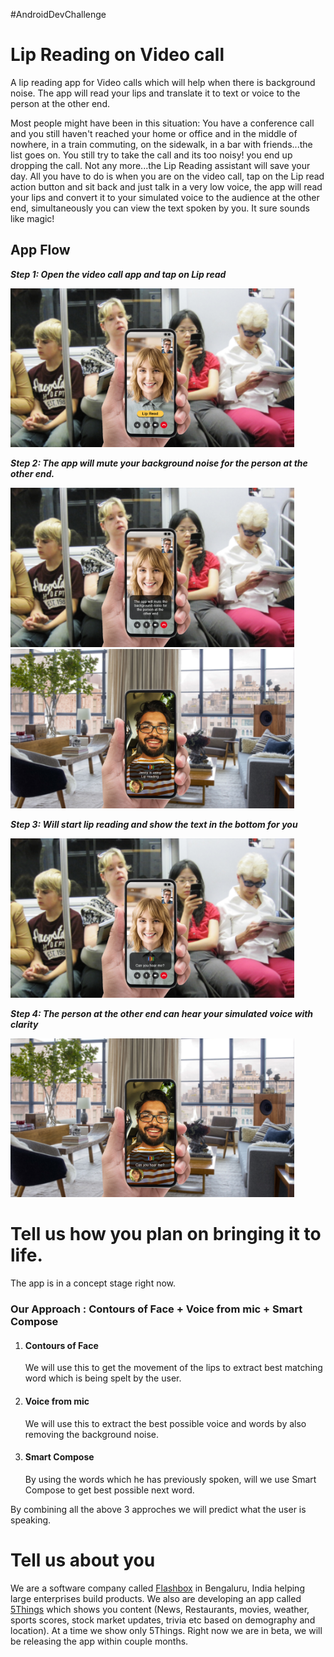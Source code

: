 #AndroidDevChallenge

# Lip Reading on Video call

A lip reading app for Video calls which will help when there is background noise. The app will read your lips and translate it to text or voice to the person at the other end. 

Most people might have been in this situation: You have a conference call and you still haven't reached your home or office and in the middle of nowhere, in a train commuting, on the sidewalk, in a bar with friends...the list goes on. You still try to take the call and its too noisy! you end up dropping the call. Not any more...the Lip Reading assistant will save your day. All you have to do is when you are on the video call, tap on the Lip read action button and sit back and just talk in a very low voice, the app will read your lips and convert it to your simulated voice to the audience at the other end, simultaneously you can view the text spoken by you. It sure sounds like magic!

## App Flow

***Step 1: Open the video call app and tap on Lip read***

<img src="Story1.jpg" width="90%">

***Step 2: The app will mute your background noise for the person at the other end.***

<img src="Story2.jpg" width="90%">

<img src="Story3.jpg" width="90%">

***Step 3: Will start lip reading and show the text in the bottom for you***

<img src="Story4.jpg" width="90%">

***Step 4: The person at the other end can hear your simulated voice with clarity***

<img src="Story5.jpg" width="90%">


# Tell us how you plan on bringing it to life.

The app is in a concept stage right now. 

### Our Approach : Contours of Face + Voice from mic + Smart Compose

1. #### Contours of Face 

    We will use this to get the movement of the lips to extract best matching word which is being spelt by the user.

2. #### Voice from mic

    We will use this to extract the best possible voice and words by also removing the background noise.

3. #### Smart Compose

    By using the words which he has previously spoken, will we use Smart Compose to get best possible next word.
    
 By combining all the above 3 approches we will predict what the user is speaking.


# Tell us about you

We are a software company called [Flashbox](http://flashbox.in/)  in Bengaluru, India helping large enterprises build products. We also are developing an app called [5Things](https://play.google.com/store/apps/details?id=com.flashbox.a5things) which shows you content (News, Restaurants, movies, weather, sports scores, stock market updates, trivia etc based on demography and location). At a time we show only 5Things. Right now we are in beta, we will be releasing the app within couple months.
